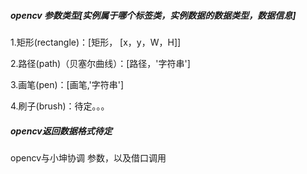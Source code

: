 ##### opencv 参数类型[实例属于哪个标签类，实例数据的数据类型，数据信息]

1.矩形(rectangle)：[矩形， [x，y，W，H]]

2.路径(path)（贝塞尔曲线）：[路径，'字符串']

3.画笔(pen)：[画笔,'字符串']

4.刷子(brush)：待定。。。

##### opencv返回数据格式待定

opencv与小坤协调 参数，以及借口调用


